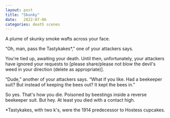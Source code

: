 ```yaml
---
layout: post
title: "Skunky"
date:   2022-07-06
categories: death scenes
---
```

A plume of skunky smoke wafts across your face. 

“Oh, man, pass the Tastykakes*,” one of your attackers says.

You're tied up, awaiting your death. Until then, unfortunately, your attackers have ignored your requests to [please share/please not blow the devil's weed in your direction (delete as appropriate)].

“Dude,” another of your attackers says. “What if you like. Had a beekeeper suit? But instead of keeping the bees out? It kept the bees in.”

So yes. That's how you die. Poisoned by beestings inside a reverse beekeeper suit. But hey. At least you died with a contact high.

*Tastykakes, with two k's, were the 1914 predecessor to Hostess cupcakes.
